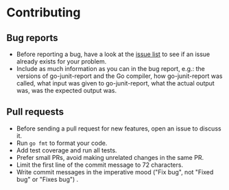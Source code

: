 # Contributing

## Bug reports

- Before reporting a bug, have a look at the [issue
  list](https://github.com/joschi/go-junit-report/issues) to see if an issue
  already exists for your problem.
- Include as much information as you can in the bug report, e.g.: the versions
  of go-junit-report and the Go compiler, how go-junit-report was called, what
  input was given to go-junit-report, what the actual output was, was the
  expected output was.

## Pull requests

- Before sending a pull request for new features, open an issue to discuss it.
- Run `go fmt` to format your code.
- Add test coverage and run all tests.
- Prefer small PRs, avoid making unrelated changes in the same PR.
- Limit the first line of the commit message to 72 characters.
- Write commit messages in the imperative mood ("Fix bug", not "Fixed bug" or
  "Fixes bug") .
